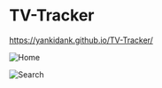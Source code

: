 # TV-Tracker

https://yankidank.github.io/TV-Tracker/

![Home](https://user-images.githubusercontent.com/55672481/74997760-c8e44d00-540b-11ea-8b57-00ccd48807d2.png)

![Search](https://user-images.githubusercontent.com/55672481/74997672-86227500-540b-11ea-91bb-46675a5f50b2.png)

